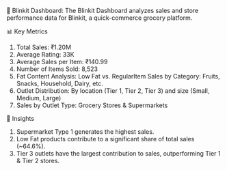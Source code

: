 🔹 Blinkit Dashboard:
The Blinkit Dashboard analyzes sales and store performance data for Blinkit, a quick-commerce grocery platform.

📊 Key Metrics
1. Total Sales: ₹1.20M
2. Average Rating: 33K
3. Average Sales per Item: ₹140.99
4. Number of Items Sold: 8,523
5. Fat Content Analysis: Low Fat vs. RegularItem Sales by Category: Fruits, Snacks, Household, Dairy, etc.
6. Outlet Distribution: By location (Tier 1, Tier 2, Tier 3) and size (Small, Medium, Large)
7. Sales by Outlet Type: Grocery Stores & Supermarkets

🔎 Insights
1. Supermarket Type 1 generates the highest sales.
2. Low Fat products contribute to a significant share of total sales (~64.6%).
3. Tier 3 outlets have the largest contribution to sales, outperforming Tier 1 & Tier 2 stores.
